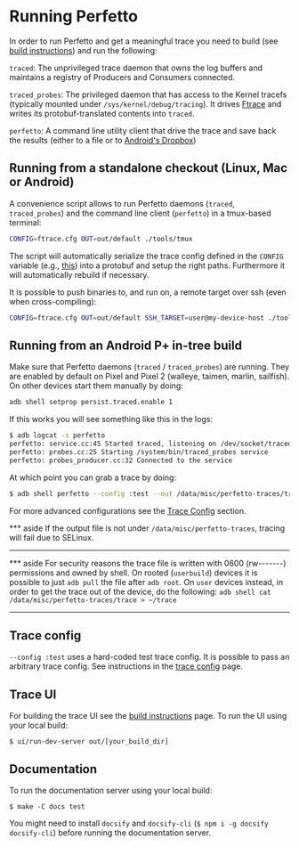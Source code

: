 # Running Perfetto

In order to run Perfetto and get a meaningful trace you need to build
(see [build instructions](build-instructions.md)) and run the following:

`traced`:
The unprivileged trace daemon that owns the log buffers and maintains
a registry of Producers and Consumers connected.

`traced_probes`:
The privileged daemon that has access to the Kernel tracefs
(typically mounted under `/sys/kernel/debug/tracing`). It drives
[Ftrace](https://source.android.com/devices/tech/debug/ftrace) and writes its
protobuf-translated contents into `traced`.

`perfetto`:
A command line utility client that drive the trace and save back
the results (either to a file or to [Android's Dropbox][dropbox])

Running from a standalone checkout (Linux, Mac or Android)
-------------------------------------------------------------
A convenience script allows to run Perfetto daemons (`traced`, `traced_probes`)
and the command line client (`perfetto`) in a tmux-based terminal:
```bash
CONFIG=ftrace.cfg OUT=out/default ./tools/tmux
```

The script will automatically serialize the trace config defined in the
`CONFIG` variable (e.g., [this](https://android.googlesource.com/platform/external/perfetto/+/master/test/configs/ftrace.cfg)) into a protobuf and setup the right paths.
Furthermore it will automatically rebuild if necessary.

It is possible to push binaries to, and run on, a remote target over ssh (even
when cross-compiling):
```bash
CONFIG=ftrace.cfg OUT=out/default SSH_TARGET=user@my-device-host ./tools/tmux
```

Running from an Android P+ in-tree build
----------------------------------------
Make sure that Perfetto daemons (`traced` / `traced_probes`) are running.
They are enabled by default on Pixel and Pixel 2 (walleye, taimen, marlin,
sailfish). On other devices start them manually by doing:
```bash
adb shell setprop persist.traced.enable 1
```

If this works you will see something like this in the logs:
```bash
$ adb logcat -s perfetto
perfetto: service.cc:45 Started traced, listening on /dev/socket/traced_producer /dev/socket/traced_consumer
perfetto: probes.cc:25 Starting /system/bin/traced_probes service
perfetto: probes_producer.cc:32 Connected to the service
```

At which point you can grab a trace by doing:

```bash
$ adb shell perfetto --config :test --out /data/misc/perfetto-traces/trace
```

For more advanced configurations see the [Trace Config](#trace-config) section.

*** aside
If the output file is not under `/data/misc/perfetto-traces`, tracing will
fail due to SELinux.
***

*** aside
For security reasons the trace file is written with 0600 (rw-------) permissions
and owned by shell. On rooted (`userbuild`) devices it is possible to just
`adb pull` the file after `adb root`. On `user` devices instead, in order to get
the trace out of the device, do the following:
`adb shell cat /data/misc/perfetto-traces/trace > ~/trace`
***

Trace config
------------
`--config :test` uses a hard-coded test trace config. It is possible to pass
an arbitrary trace config. See instructions in the
[trace config](trace-config.md) page.

Trace UI
--------
For building the trace UI see the [build instructions](build-instructions.md)
page. To run the UI using your local build:

```
$ ui/run-dev-server out/[your_build_dir]
```

Documentation
-------------
To run the documentation server using your local build:

```
$ make -C docs test
```
You might need to install `docsify` and `docsify-cli`
(`$ npm i -g docsify docsify-cli`) before running the documentation server.

[dropbox]: https://developer.android.com/reference/android/os/DropBoxManager.html
